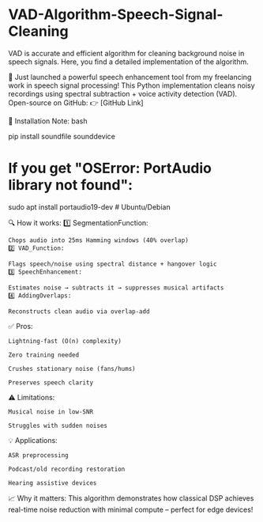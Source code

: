 # VAD-Algorithm-Speech-Signal-Cleaning
VAD is accurate and efficient algorithm for cleaning background noise in speech signals. Here, you find a detailed implementation of the algorithm.

🚀 Just launched a powerful speech enhancement tool from my freelancing work in speech signal processing! This Python implementation cleans noisy recordings using spectral subtraction + voice activity detection (VAD). Open-source on GitHub:
👉 [GitHub Link]

🔧 Installation Note:
bash

pip install soundfile sounddevice
# If you get "OSError: PortAudio library not found":
sudo apt install portaudio19-dev  # Ubuntu/Debian

🔍 How it works:
1️⃣ SegmentationFunction:

    Chops audio into 25ms Hamming windows (40% overlap)
    2️⃣ VAD_Function:

    Flags speech/noise using spectral distance + hangover logic
    3️⃣ SpeechEnhancement:

    Estimates noise → subtracts it → suppresses musical artifacts
    4️⃣ AddingOverlaps:

    Reconstructs clean audio via overlap-add

✅ Pros:

    Lightning-fast (O(n) complexity)

    Zero training needed

    Crushes stationary noise (fans/hums)

    Preserves speech clarity

⚠️ Limitations:

    Musical noise in low-SNR

    Struggles with sudden noises

💡 Applications:

    ASR preprocessing

    Podcast/old recording restoration

    Hearing assistive devices

📈 Why it matters: This algorithm demonstrates how classical DSP achieves real-time noise reduction with minimal compute – perfect for edge devices!
